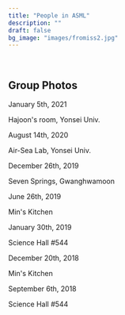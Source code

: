 ```yaml
---
title: "People in ASML"
description: ""
draft: false
bg_image: "images/fromiss2.jpg"
---
```

<br>

## Group Photos
<div class="col-sm-4 portfolio-item shuffle-item">
  <img src="/images/Group_2021winter.jpeg" alt="">
  <div class="portfolio-hover">
    <div class="portfolio-content">
      <a href="/images/Group_2021winter.jpeg" class="portfolio-popup"><i class="icon ion-search"></i></a>
      <a class="h3">January 5th, 2021</a>
      <p> Hajoon's room, Yonsei Univ. </p>
    </div>
  </div>
</div>

<div class="col-sm-4 portfolio-item shuffle-item">
  <img src="/images/Group_2020summer.jpeg" alt="">
  <div class="portfolio-hover">
    <div class="portfolio-content">
      <a href="/images/Group_2020summer.jpeg" class="portfolio-popup"><i class="icon ion-search"></i></a>
      <a class="h3">August 14th, 2020</a>
      <p> Air-Sea Lab, Yonsei Univ. </p>
    </div>
  </div>
</div>

<div class="col-sm-4 portfolio-item shuffle-item">
  <img src="/images/Group_photo_20191226.png" alt="">
  <div class="portfolio-hover">
    <div class="portfolio-content">
      <a href="/images/Group_photo_20191226.png" class="portfolio-popup"><i class="icon ion-search"></i></a>
      <a class="h3">December 26th, 2019</a>
      <p> Seven Springs, Gwanghwamoon </p>
    </div>
  </div>
</div>


<div class="col-sm-4 portfolio-item shuffle-item">
  <img src="/images/group_med.jpeg" alt="">
  <div class="portfolio-hover">
    <div class="portfolio-content">
      <a href="/images/group_med.jpeg" class="portfolio-popup"><i class="icon ion-search"></i></a>
      <a class="h3">June 26th, 2019</a>
      <p> Min's Kitchen </p>
    </div>
  </div>
</div>

<div class="col-sm-4 portfolio-item shuffle-item">
  <img src="/images/Group_photo_20190130_fix.jpg" alt="">
  <div class="portfolio-hover">
    <div class="portfolio-content">
      <a href="/images/Group_photo_20190130_fix.jpg" class="portfolio-popup"><i class="icon ion-search"></i></a>
      <a class="h3">January 30th, 2019</a>
      <p> Science Hall #544 </p>
    </div>
  </div>
</div>

<div class="col-sm-4 portfolio-item shuffle-item">
  <img src="/images/groupphoto_20181220_fix.jpg" alt="">
  <div class="portfolio-hover">
    <div class="portfolio-content">
      <a href="/images/groupphoto_20181220_fix.jpg" class="portfolio-popup"><i class="icon ion-search"></i></a>
      <a class="h3">December 20th, 2018</a>
      <p> Min's Kitchen </p>
    </div>
  </div>
</div>

<div class="col-sm-4 portfolio-item shuffle-item">
  <img src="/images/groupphoto.jpg" alt="">
  <div class="portfolio-hover">
    <div class="portfolio-content">
      <a href="/images/groupphoto.jpg" class="portfolio-popup"><i class="icon ion-search"></i></a>
      <a class="h3">September 6th, 2018</a>
      <p> Science Hall #544 </p>
    </div>
  </div>
</div>
